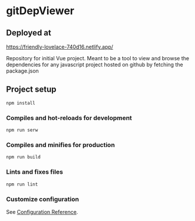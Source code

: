 # gitDepViewer

## Deployed at

https://friendly-lovelace-740d16.netlify.app/

Repository for initial Vue project. Meant to be a tool to view and browse the dependencies for any javascript project hosted on github by fetching the package.json

## Project setup
```
npm install
```

### Compiles and hot-reloads for development
```
npm run serw
```

### Compiles and minifies for production
```
npm run build
```

### Lints and fixes files
```
npm run lint
```

### Customize configuration
See [Configuration Reference](https://cli.vuejs.org/config/).
